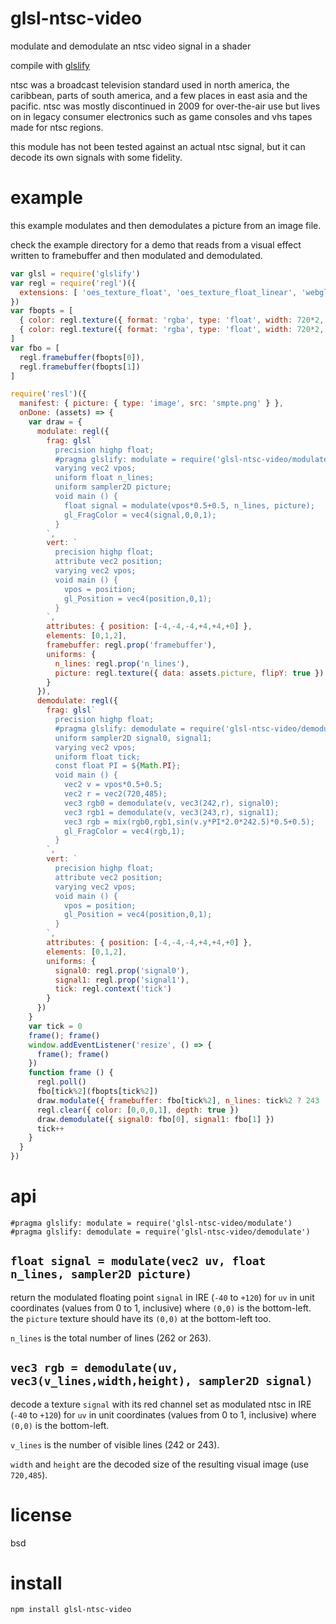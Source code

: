 # glsl-ntsc-video

modulate and demodulate an ntsc video signal in a shader

compile with [glslify][]

ntsc was a broadcast television standard used in north america, the caribbean, parts of south
america, and a few places in east asia and the pacific. ntsc was mostly discontinued in 2009 for
over-the-air use but lives on in legacy consumer electronics such as game consoles and vhs tapes
made for ntsc regions.

this module has not been tested against an actual ntsc signal, but it can decode its own signals
with some fidelity.

[glslify]: https://github.com/glslify/glslify

# example

this example modulates and then demodulates a picture from an image file.

check the example directory for a demo that reads from a visual effect written to framebuffer and
then modulated and demodulated.

``` js
var glsl = require('glslify')
var regl = require('regl')({
  extensions: [ 'oes_texture_float', 'oes_texture_float_linear', 'webgl_color_buffer_float' ]
})
var fbopts = [
  { color: regl.texture({ format: 'rgba', type: 'float', width: 720*2, height: 262 }) },
  { color: regl.texture({ format: 'rgba', type: 'float', width: 720*2, height: 263 }) }
]
var fbo = [
  regl.framebuffer(fbopts[0]),
  regl.framebuffer(fbopts[1])
]

require('resl')({
  manifest: { picture: { type: 'image', src: 'smpte.png' } },
  onDone: (assets) => {
    var draw = {
      modulate: regl({
        frag: glsl`
          precision highp float;
          #pragma glslify: modulate = require('glsl-ntsc-video/modulate')
          varying vec2 vpos;
          uniform float n_lines;
          uniform sampler2D picture;
          void main () {
            float signal = modulate(vpos*0.5+0.5, n_lines, picture);
            gl_FragColor = vec4(signal,0,0,1);
          }
        `,
        vert: `
          precision highp float;
          attribute vec2 position;
          varying vec2 vpos;
          void main () {
            vpos = position;
            gl_Position = vec4(position,0,1);
          }
        `,
        attributes: { position: [-4,-4,-4,+4,+4,+0] },
        elements: [0,1,2],
        framebuffer: regl.prop('framebuffer'),
        uniforms: {
          n_lines: regl.prop('n_lines'),
          picture: regl.texture({ data: assets.picture, flipY: true })
        }
      }),
      demodulate: regl({
        frag: glsl`
          precision highp float;
          #pragma glslify: demodulate = require('glsl-ntsc-video/demodulate')
          uniform sampler2D signal0, signal1;
          varying vec2 vpos;
          uniform float tick;
          const float PI = ${Math.PI};
          void main () {
            vec2 v = vpos*0.5+0.5;
            vec2 r = vec2(720,485);
            vec3 rgb0 = demodulate(v, vec3(242,r), signal0);
            vec3 rgb1 = demodulate(v, vec3(243,r), signal1);
            vec3 rgb = mix(rgb0,rgb1,sin(v.y*PI*2.0*242.5)*0.5+0.5);
            gl_FragColor = vec4(rgb,1);
          }
        `,
        vert: `
          precision highp float;
          attribute vec2 position;
          varying vec2 vpos;
          void main () {
            vpos = position;
            gl_Position = vec4(position,0,1);
          }
        `,
        attributes: { position: [-4,-4,-4,+4,+4,+0] },
        elements: [0,1,2],
        uniforms: {
          signal0: regl.prop('signal0'),
          signal1: regl.prop('signal1'),
          tick: regl.context('tick')
        }
      })
    }
    var tick = 0
    frame(); frame()
    window.addEventListener('resize', () => {
      frame(); frame()
    })
    function frame () {
      regl.poll()
      fbo[tick%2](fbopts[tick%2])
      draw.modulate({ framebuffer: fbo[tick%2], n_lines: tick%2 ? 243 : 242 })
      regl.clear({ color: [0,0,0,1], depth: true })
      draw.demodulate({ signal0: fbo[0], signal1: fbo[1] })
      tick++
    }
  }
})
```

# api

```
#pragma glslify: modulate = require('glsl-ntsc-video/modulate')
#pragma glslify: demodulate = require('glsl-ntsc-video/demodulate')
```

## `float signal = modulate(vec2 uv, float n_lines, sampler2D picture)`

return the modulated floating point `signal` in IRE (`-40` to `+120`) for `uv` in unit coordinates
(values from 0 to 1, inclusive) where `(0,0)` is the bottom-left. the `picture` texture should have
its `(0,0)` at the bottom-left too.

`n_lines` is the total number of lines (262 or 263).

## `vec3 rgb = demodulate(uv, vec3(v_lines,width,height), sampler2D signal)`

decode a texture `signal` with its red channel set as modulated ntsc in IRE (`-40` to `+120`) for
`uv` in unit coordinates (values from 0 to 1, inclusive) where `(0,0)` is the bottom-left.

`v_lines` is the number of visible lines (242 or 243).

`width` and `height` are the decoded size of the resulting visual image (use `720,485`).

# license

bsd

# install

```
npm install glsl-ntsc-video
```
